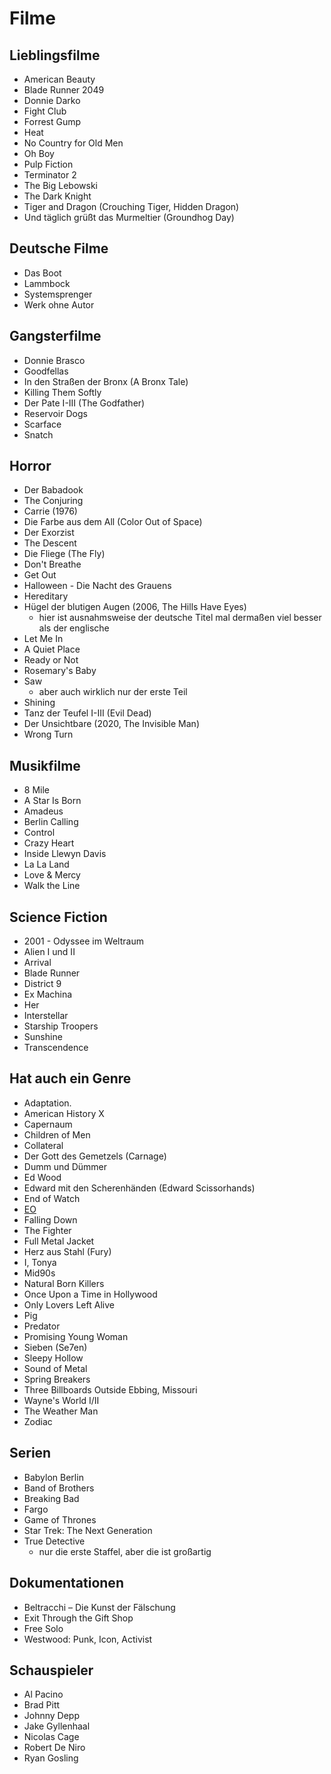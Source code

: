 # Filme
## Lieblingsfilme
- American Beauty
- Blade Runner 2049
- Donnie Darko
- Fight Club
- Forrest Gump
- Heat
- No Country for Old Men
- Oh Boy
- Pulp Fiction
- Terminator 2
- The Big Lebowski
- The Dark Knight
- Tiger and Dragon (Crouching Tiger, Hidden Dragon)
- Und täglich grüßt das Murmeltier (Groundhog Day)

## Deutsche Filme
- Das Boot
- Lammbock
- Systemsprenger
- Werk ohne Autor

## Gangsterfilme
- Donnie Brasco
- Goodfellas
- In den Straßen der Bronx (A Bronx Tale)
- Killing Them Softly
- Der Pate I-III (The Godfather)
- Reservoir Dogs
- Scarface
- Snatch

## Horror
- Der Babadook
- The Conjuring
- Carrie (1976)
- Die Farbe aus dem All (Color Out of Space)
- Der Exorzist
- The Descent
- Die Fliege (The Fly)
- Don't Breathe
- Get Out
- Halloween - Die Nacht des Grauens
- Hereditary
- Hügel der blutigen Augen (2006, The Hills Have Eyes)
  - hier ist ausnahmsweise der deutsche Titel mal dermaßen viel besser als der
    englische
- Let Me In
- A Quiet Place
- Ready or Not
- Rosemary's Baby
- Saw
  - aber auch wirklich nur der erste Teil
- Shining
- Tanz der Teufel I-III (Evil Dead)
- Der Unsichtbare (2020, The Invisible Man)
- Wrong Turn

## Musikfilme
- 8 Mile
- A Star Is Born
- Amadeus
- Berlin Calling
- Control
- Crazy Heart
- Inside Llewyn Davis
- La La Land
- Love & Mercy
- Walk the Line

## Science Fiction
- 2001 - Odyssee im Weltraum
- Alien I und II
- Arrival
- Blade Runner
- District 9
- Ex Machina
- Her
- Interstellar
- Starship Troopers
- Sunshine
- Transcendence

## Hat auch ein Genre
- Adaptation.
- American History X
- Capernaum
- Children of Men
- Collateral
- Der Gott des Gemetzels (Carnage)
- Dumm und Dümmer
- Ed Wood
- Edward mit den Scherenhänden (Edward Scissorhands)
- End of Watch
- [EO](https://www.imdb.com/title/tt19652910/)
- Falling Down
- The Fighter
- Full Metal Jacket
- Herz aus Stahl (Fury)
- I, Tonya
- Mid90s
- Natural Born Killers
- Once Upon a Time in Hollywood
- Only Lovers Left Alive
- Pig
- Predator
- Promising Young Woman
- Sieben (Se7en)
- Sleepy Hollow
- Sound of Metal
- Spring Breakers
- Three Billboards Outside Ebbing, Missouri
- Wayne's World I/II
- The Weather Man
- Zodiac

## Serien
- Babylon Berlin
- Band of Brothers
- Breaking Bad
- Fargo
- Game of Thrones
- Star Trek: The Next Generation
- True Detective
  - nur die erste Staffel, aber die ist großartig

## Dokumentationen
- Beltracchi – Die Kunst der Fälschung
- Exit Through the Gift Shop
- Free Solo
- Westwood: Punk, Icon, Activist

## Schauspieler
- Al Pacino
- Brad Pitt
- Johnny Depp
- Jake Gyllenhaal
- Nicolas Cage
- Robert De Niro
- Ryan Gosling
